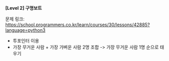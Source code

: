 **[Level 2] 구명보트**

문제 링크: https://school.programmers.co.kr/learn/courses/30/lessons/42885?language=python3

* 투포인터 이용
* 가장 무거운 사람 + 가장 가벼운 사람 2명 조합 -> 가장 무거운 사람 1명 순으로 태우기
